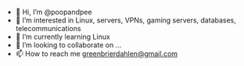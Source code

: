 - 👋 Hi, I’m @poopandpee
- 👀 I’m interested in Linux, servers, VPNs, gaming servers, databases, telecommunications 
- 🌱 I’m currently learning Linux
- 💞️ I’m looking to collaborate on ...
- 📫 How to reach me greenbrierdahlen@gmail.com

<!---
poopandpee/poopandpee is a ✨ special ✨ repository because its `README.md` (this file) appears on your GitHub profile.
You can click the Preview link to take a look at your changes.
--->
